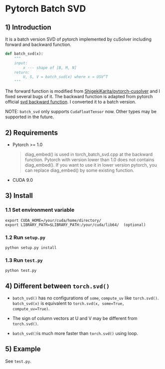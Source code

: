 # Pytorch Batch SVD

## 1) Introduction

It is a batch version SVD of pytorch implemented by cuSolver including forward and backward function.

``` python
def batch_svd(x):
    """
    input:
        x --- shape of [B, M, N]
    return:
        U, S, V = batch_svd(x) where x = USV^T
    """
```

The forward function is modified from [ShigekiKarita/pytorch-cusolver](https://github.com/ShigekiKarita/pytorch-cusolver) and I fixed several bugs of it. The backward function is adapted from pytorch official [svd backward function](https://github.com/pytorch/pytorch/blob/b0545aa85f7302be5b9baf8320398981365f003d/tools/autograd/templates/Functions.cpp#L1476). I converted it to a batch version.

NOTE: `batch_svd` only supports `CudaFloatTensor` now. Other types may be supported in the future.

## 2) Requirements

- Pytorch >= 1.0

    > diag_embed() is used in torch_batch_svd.cpp at the backward function. Pytorch with version lower than 1.0 does not contains diag_embed(). If you want to use it in lower version pytorch, you can replace diag_embed() by some existing function.

- CUDA 9.0

## 3) Install

### 1.1 Set environment variable

``` shell
export CUDA_HOME=/your/cuda/home/directory/
export LIBRARY_PATH=$LIBRARY_PATH:/your/cuda/lib64/  (optional)
```

### 1.2 Run `setup.py`

``` shell
python setup.py install
```

### 1.3 Run `test.py`

```shell
python test.py
```

## 4) Different between `torch.svd()`

- `batch_svd()` has no configurations of `some`, `compute_uv` like `torch.svd()`. `batch_svd(x)` is equivalent to `torch.svd(x, some=True, compute_uv=True)`.

- The sign of column vectors at U and V may be different from `torch.svd()`.

- `batch_svd()`is much more faster than `torch.svd()` using loop.

## 5) Example

See `test.py`.

